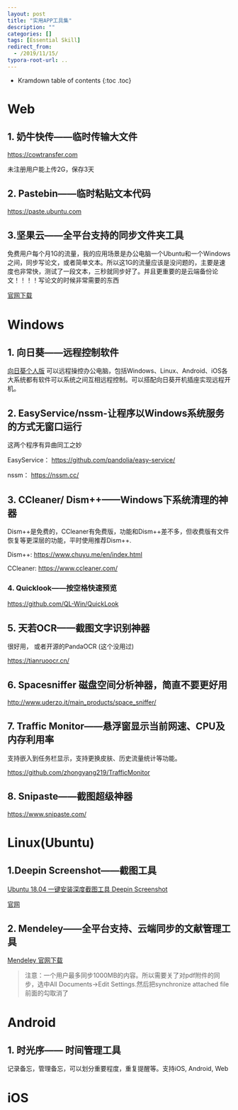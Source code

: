 ```yaml
---
layout: post
title: "实用APP工具集"
description: ""
categories: []
tags: [Essential Skill]
redirect_from:
  - /2019/11/15/
typora-root-url: ..
---
```


* Kramdown table of contents
{:toc .toc}
# Web

## 1. 奶牛快传——临时传输大文件

 https://cowtransfer.com 

未注册用户能上传2G，保存3天

## 2. Pastebin——临时粘贴文本代码

 https://paste.ubuntu.com

## 3.坚果云——全平台支持的同步文件夹工具

免费用户每个月1G的流量，我的应用场景是办公电脑一个Ubuntu和一个Windows之间，同步写论文，或者简单文本。所以这1G的流量应该是没问题的，主要是速度也非常快，测试了一段文本，三秒就同步好了。并且更重要的是云端备份论文！！！！写论文的时候非常需要的东西

[官网下载](https://www.jianguoyun.com/s/downloads)

# Windows

## 1. 向日葵——远程控制软件

 [向日葵个人版](https://sunlogin.oray.com/personal/ ) 可以远程操控办公电脑，包括Windows、Linux、Android、iOS各大系统都有软件可以系统之间互相远程控制。可以搭配向日葵开机插座实现远程开机。

## 2. EasyService/nssm-让程序以Windows系统服务的方式无窗口运行

这两个程序有异曲同工之妙

EasyService： https://github.com/pandolia/easy-service/ 

nssm： https://nssm.cc/ 

## 3. CCleaner/ Dism++——Windows下系统清理的神器

Dism++是免费的，CCleaner有免费版，功能和Dism++差不多，但收费版有文件恢复等更深层的功能，平时使用推荐Dism++.

Dism++: https://www.chuyu.me/en/index.html 

CCleaner: https://www.ccleaner.com/ 

### 4. Quicklook——按空格快速预览

 https://github.com/QL-Win/QuickLook 

## 5. 天若OCR——截图文字识别神器

 很好用， 或者开源的PandaOCR (这个没用过)

https://tianruoocr.cn/

## 6. Spacesniffer 磁盘空间分析神器，简直不要更好用

 http://www.uderzo.it/main_products/space_sniffer/ 

## 7. Traffic Monitor——悬浮窗显示当前网速、CPU及内存利用率 

 支持嵌入到任务栏显示，支持更换皮肤、历史流量统计等功能。 

 https://github.com/zhongyang219/TrafficMonitor 

## 8.  Snipaste——截图超级神器

 https://www.snipaste.com/ 

# Linux(Ubuntu)

## 1.Deepin Screenshot——截图工具

[Ubuntu 18.04 一键安装深度截图工具 Deepin Screenshot](https://blog.csdn.net/qq_32767041/article/details/84205219 )

[官网]( https://www.deepin.org/en/original/deepin-screenshot/ )

## 2. Mendeley——全平台支持、云端同步的文献管理工具

[Mendeley 官网下载 ](https://www.mendeley.com/download-desktop/)

> 注意：一个用户最多同步1000MB的内容。所以需要关了对pdf附件的同步，选中All Documents->Edit Settings.然后把synchronize attached file前面的勾取消了





# Android

## 1. 时光序—— 时间管理工具

记录备忘，管理备忘，可以划分重要程度，重复提醒等。支持iOS, Android, Web

# iOS


